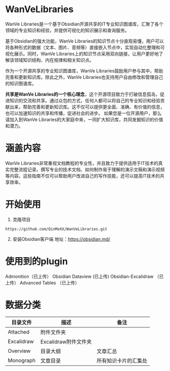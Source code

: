 # WanVeLibraries
WanVe Libraries是一个基于Obsidian开源共享的IT专业知识图谱库，汇聚了各个领域的专业知识和经验，并提供可视化的知识展示和查询服务。

基于Obsidian的强大功能，WanVe Libraries的知识节点十分直观易懂，用户可以将各种形式的数据（文本、图片、音频等）直接嵌入节点中，实现自动化整理和可视化展示。同时，WanVe Libraries上的知识节点采用双向链接，让用户更好地了解该领域知识结构、内在规律和相关知识点。

作为一个开源共享的专业知识图谱库，WanVe Libraries鼓励用户参与其中，帮助完善和更新知识库。除此之外，WanVe Libraries也支持用户自由修改和管理自己的知识图谱库。

**共享是WanVe Libraries的一个核心理念**，这个开源项目致力于打破信息孤岛，促进知识的交流和共享。通过众包的方式，任何人都可以将自己的专业知识和经验贡献出来，帮助完善和更新知识库。这不仅可以提供更全面、准确、有价值的信息，也可以加速知识的共享和传播，促进社会的进步。
如果您是一位开源用户，那么请加入到WanVe Libraries的大家庭中来，一同扩大知识库，共同发掘知识的价值和潜力。

# 涵盖内容
WanVe Libraries非常重视文档教程的专业性，并且致力于提供适用于IT技术的真实完整流程记录。撰写专业的技术文档、如何制作易于理解的演示文稿和演示视频等内容。这些指南不仅可以帮助用户改进自己的写作技能，还可以提高IT技术的共享效率。

# 开始使用

1. 克隆项目
```
https://github.com/QinMoXX/WanVeLibraries.git
```
2. 安装Obsidian客户端
地址：https://obsidian.md/

# 使用到的plugin
Admonition（已上传）
Obsidian Dataview  (已上传)
Obsidian-Excalidraw （已上传）
Advanced Tables （已上传）

# 数据分类

| 目录文件   | 描述                 | 备注                 |
| ---------- | -------------------- | -------------------- |
| Attached   | 附件文件夹           |                      |
| Excalidraw | Excalidraw附件文件夹 |                      |
| Overview   | 目录大纲             | 文章汇总             |
| Monograph  | 文章目录             | 所有知识卡片的汇集处 | 
